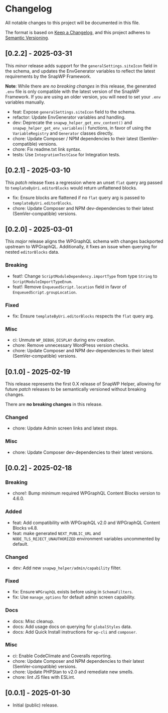 # Changelog
All notable changes to this project will be documented in this file.

The format is based on [Keep a Changelog](https://keepachangelog.com/en/1.1.0/),
and this project adheres to [Semantic Versioning](./README.md#updating-and-versioning).

## [0.2.2] - 2025-03-31

This _minor_ release adds support for the `generalSettings.siteIcon` field in the schema, and updates the EnvGenerator variables to reflect the latest requirements by the SnapWP Framework.

**Note**: While there are _no breaking changes_ in this release, the generated `.env` file is only compatible with the latest version of the SnapWP Framework. If you are using an older version, you will need to set your `.env` variables manually.

- feat: Expose `generalSettings.siteIcon` field to the schema.
- refactor: Update EnvGenerator variables and handling.
- dev: Deprecate the  `snapwp_helper_get_env_content()` and `snapwp_helper_get_env_variables()` functions, in favor of using the `VariableRegistry` and `Generator` classes directly.
- chore: Update Composer / NPM dependencies to their latest (SemVer-compatible) versions.
- chore: Fix readme.txt link syntax.
- tests: Use `IntegrationTestCase` for Integration tests.

## [0.2.1] - 2025-03-10

This _patch_ release fixes a regression where an unset `flat` query arg passed to `templateByUri.editorBlocks` would return unflattened blocks.

- fix: Ensure blocks are flattened if no `flat` query arg is passed to `templateByUri.editorBlocks`.
- chore: Update Composer and NPM dev-dependencies to their latest (SemVer-compatible) versions.

## [0.2.0] - 2025-03-01

This _major_ release aligns the WPGraphQL schema with changes backported upstream to WPGraphQL. Additionally, it fixes an issue when querying for nested `editorBlocks` data.

### Breaking
- feat!: Change `ScriptModuleDependency.importType` from type `String` to `ScriptModuleImportTypeEnum`.
- feat!: Remove `EnqueuedScript.location` field in favor of `EnqueuedScript.groupLocation`.

### Fixed

- fix: Ensure `templateByUri.editorBlocks` respects the `flat` query arg.

### Misc
- ci: Unmute `WP_DEBUG_DISPLAY` during env creation.
- chore: Remove unnecessary WordPress version checks.
- chore: Update Composer and NPM dev-dependencies to their latest (SemVer-compatible) versions.

## [0.1.0] - 2025-02-19

This release represents the first 0.X release of SnapWP Helper, allowing for future _patch_ releases to be semantically versioned without breaking changes.

There are **no breaking changes** in this release.

### Changed
- chore: Update Admin screen links and latest steps.

### Misc
- chore: Update Composer dev-dependencies to their latest versions.

## [0.0.2] - 2025-02-18

### Breaking
- chore!: Bump minimum required WPGraphQL Content Blocks version to 4.6.0.

### Added
- feat: Add compatibility with WPGraphQL v2.0 and WPGraphQL Content Blocks v4.8.
- feat: make generated `NEXT_PUBLIC_URL` and `NODE_TLS_REJECT_UNAUTHORIZED` environment variables uncommented by default.

### Changed
- dev: Add new `snapwp_helper/admin/capability` filter.

### Fixed
- fix: Ensure `WPGraphQL` exists before using in `SchemaFilters`.
- fix: Use `manage_options` for default admin screen capability.

### Docs
- docs: Misc cleanup.
- docs: Add usage docs on querying for `globalStyles` data.
- docs: Add Quick Install instructions for `wp-cli` and `composer`.

### Misc
- ci: Enable CodeClimate and Coveralls reporting.
- chore: Update Composer and NPM dependencies to their latest (SemVer-compatible) versions.
- chore: Update PHPStan to v2.0 and remediate new smells.
- chore: lint JS files with ESLint.

## [0.0.1] - 2025-01-30

- Initial (public) release.
